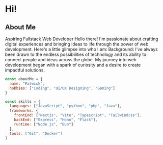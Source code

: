 # Hi! 
## About Me
Aspiring Fullstack Web Developer
Hello there! I'm passionate about crafting digital experiences and bringing ideas to life through the power of web development. Here's a little glimpse into who I am:
Background:
I've always been drawn to the endless possibilities of technology and its ability to connect people and ideas across the globe. My journey into web development began with a spark of curiosity and a desire to create impactful solutions.

```javascript
const aboutMe = {
  name: "Patwick",
  hobbies: ["Coding", "UI/UX Designing", "Gaming"]
}

const skills = {
  languages: ["JavaScript", "python", "php", "Java"],
  frameworks: {
    frontEnd: ["Nextjs", "Vite", "Typescript", "Tailwindcss"],
    backEnd: ["Express", "Hono", "Flask"],
    runtime: ["Node.js", "Bun"]
  },
  tools: ["Git", "Docker"]
}
